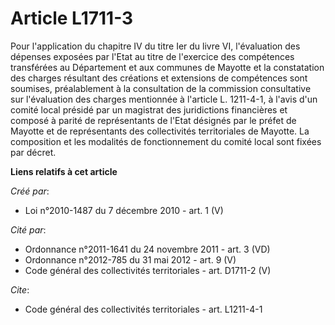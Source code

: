# Article L1711-3

Pour l'application du chapitre IV du titre Ier du livre VI, l'évaluation des dépenses exposées par l'Etat au titre de
l'exercice des compétences transférées au Département et aux communes de Mayotte et la constatation des charges résultant des
créations et extensions de compétences sont soumises, préalablement à la consultation de la commission consultative sur
l'évaluation des charges mentionnée à l'article L. 1211-4-1, à l'avis d'un comité local présidé par un magistrat des
juridictions financières et composé à parité de représentants de l'Etat désignés par le préfet de Mayotte et de représentants
des collectivités territoriales de Mayotte. La composition et les modalités de fonctionnement du comité local sont fixées par
décret.

**Liens relatifs à cet article**

_Créé par_:

  - Loi n°2010-1487 du 7 décembre 2010 - art. 1 (V)

_Cité par_:

  - Ordonnance n°2011-1641 du 24 novembre 2011 - art. 3 (VD)
  - Ordonnance n°2012-785 du 31 mai 2012 - art. 9 (V)
  - Code général des collectivités territoriales - art. D1711-2 (V)

_Cite_:

  - Code général des collectivités territoriales - art. L1211-4-1
